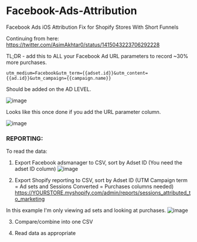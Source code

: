 # Facebook-Ads-Attribution
Facebook Ads iOS Attribution Fix for Shopify Stores With Short Funnels

Continuing from here: https://twitter.com/AsimAkhtar0/status/1415043223706292228

TL;DR - add this to ALL your Facebook Ad URL parameters to record ~30% more purchases.

`utm_medium=Facebook&utm_term={{adset.id}}&utm_content={{ad.id}}&utm_campaign={{campaign.name}}`

Should be added on the AD LEVEL.

![image](https://user-images.githubusercontent.com/87388055/125772183-593d4df8-edd0-40db-826d-b55966a3bde7.png)

Looks like this once done if you add the URL parameter column.

![image](https://user-images.githubusercontent.com/87388055/125774851-c0f83f02-5d17-4c6a-86d0-89b310f305cc.png)


### REPORTING:

To read the data:


1. Export Facebook adsmanager to CSV, sort by Adset ID (You need the adset ID column)
![image](https://user-images.githubusercontent.com/87388055/125773254-eb4c2160-e66e-45d7-aeee-81b77e894a3e.png)


2. Export Shopify reporting to CSV, sort by Adset ID (UTM Campaign term = Ad sets and Sessions Converted = Purchases columns needed)
https://YOURSTORE.myshopify.com/admin/reports/sessions_attributed_to_marketing

In this example I'm only viewing ad sets and looking at purchases.
![image](https://user-images.githubusercontent.com/87388055/125773442-2768956f-9d18-4bdd-81f9-ac77af73f80f.png)

3. Compare/combine into one CSV

4. Read data as appropriate

